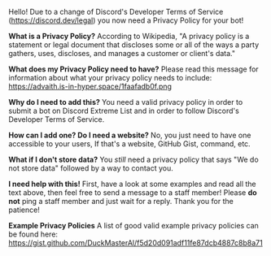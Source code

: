 Hello! Due to a change of Discord's Developer Terms of Service (<https://discord.dev/legal>) you now need a Privacy Policy for your bot!

**What is a Privacy Policy?**
According to Wikipedia, "A privacy policy is a statement or legal document that discloses some or all of the ways a party gathers, uses, discloses, and manages a customer or client's data."

**What does my Privacy Policy need to have?**
Please read this message for information about what your privacy policy needs to include: https://advaith.is-in-hyper.space/1faafadb0f.png

**Why do I need to add this?**
You need a valid privacy policy in order to submit a bot on Discord Extreme List and in order to follow Discord's Developer Terms of Service.

**How can I add one? Do I need a website?**
No, you just need to have one accessible to your users, If that's a website, GitHub Gist, command, etc.

**What if I don't store data?**
You _still_ need a privacy policy that says "We do not store data" followed by a way to contact you.

**I need help with this!**
First, have a look at some examples and read all the text above, then feel free to send a message to a staff member!
Please **do not** ping a staff member and just wait for a reply. Thank you for the patience!

**Example Privacy Policies**
A list of good valid example privacy policies can be found here: <https://gist.github.com/DuckMasterAl/f5d20d091adf11fe87dcb4887c8b8a71>